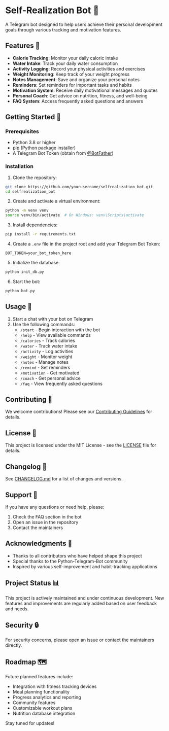 # Self-Realization Bot 🌟

A Telegram bot designed to help users achieve their personal development goals through various tracking and motivation features.

## Features 🚀

- **Calorie Tracking**: Monitor your daily caloric intake
- **Water Intake**: Track your daily water consumption
- **Activity Logging**: Record your physical activities and exercises
- **Weight Monitoring**: Keep track of your weight progress
- **Notes Management**: Save and organize your personal notes
- **Reminders**: Set reminders for important tasks and habits
- **Motivation System**: Receive daily motivational messages and quotes
- **Personal Coach**: Get advice on nutrition, fitness, and well-being
- **FAQ System**: Access frequently asked questions and answers

## Getting Started 🏁

### Prerequisites

- Python 3.8 or higher
- pip (Python package installer)
- A Telegram Bot Token (obtain from [@BotFather](https://t.me/botfather))

### Installation

1. Clone the repository:
```bash
git clone https://github.com/yourusername/selfrealization_bot.git
cd selfrealization_bot
```

2. Create and activate a virtual environment:
```bash
python -m venv venv
source venv/bin/activate  # On Windows: venv\Scripts\activate
```

3. Install dependencies:
```bash
pip install -r requirements.txt
```

4. Create a `.env` file in the project root and add your Telegram Bot Token:
```
BOT_TOKEN=your_bot_token_here
```

5. Initialize the database:
```bash
python init_db.py
```

6. Start the bot:
```bash
python bot.py
```

## Usage 📱

1. Start a chat with your bot on Telegram
2. Use the following commands:
   - `/start` - Begin interaction with the bot
   - `/help` - View available commands
   - `/calories` - Track calories
   - `/water` - Track water intake
   - `/activity` - Log activities
   - `/weight` - Monitor weight
   - `/notes` - Manage notes
   - `/remind` - Set reminders
   - `/motivation` - Get motivated
   - `/coach` - Get personal advice
   - `/faq` - View frequently asked questions

## Contributing 🤝

We welcome contributions! Please see our [Contributing Guidelines](CONTRIBUTING.md) for details.

## License 📄

This project is licensed under the MIT License - see the [LICENSE](LICENSE) file for details.

## Changelog 📝

See [CHANGELOG.md](CHANGELOG.md) for a list of changes and versions.

## Support 💬

If you have any questions or need help, please:
1. Check the FAQ section in the bot
2. Open an issue in the repository
3. Contact the maintainers

## Acknowledgments 🙏

- Thanks to all contributors who have helped shape this project
- Special thanks to the Python-Telegram-Bot community
- Inspired by various self-improvement and habit-tracking applications

## Project Status 📊

This project is actively maintained and under continuous development. New features and improvements are regularly added based on user feedback and needs.

## Security 🔒

For security concerns, please open an issue or contact the maintainers directly.

## Roadmap 🗺️

Future planned features include:
- Integration with fitness tracking devices
- Meal planning functionality
- Progress analytics and reporting
- Community features
- Customizable workout plans
- Nutrition database integration

Stay tuned for updates! 